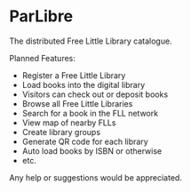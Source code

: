 
# ParLibre
The distributed Free Little Library catalogue. 

Planned Features: 
- Register a Free Little Library
- Load books into the digital library
- Visitors can check out or deposit books
- Browse all Free Little Libraries
- Search for a book in the FLL network
- View map of nearby FLLs
- Create library groups
- Generate QR code for each library
- Auto load books by ISBN or otherwise
- etc.

Any help or suggestions would be appreciated.

